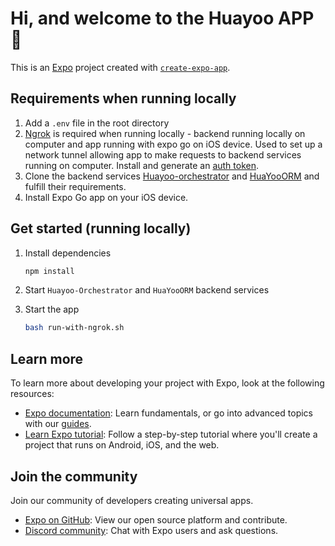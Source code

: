 # Hi, and welcome to the Huayoo APP 👋

This is an [Expo](https://expo.dev) project created with [`create-expo-app`](https://www.npmjs.com/package/create-expo-app).

## Requirements when running locally

1. Add a `.env` file in the root directory
2. [Ngrok](https://ngrok.com/download/windows) is required when running locally - backend running locally on computer and app running with expo go on iOS device. Used to set up a network tunnel allowing app to make requests to backend services running on computer. Install and generate an [auth token](https://dashboard.ngrok.com/get-started/setup/windows).
3. Clone the backend services [Huayoo-orchestrator](https://github.com/Leikisdev/HuaYoo-orchestrator) and [HuaYooORM](https://github.com/Leikisdev/HuaYooORM) and fulfill their requirements.
4. Install Expo Go app on your iOS device.

## Get started (running locally)

1. Install dependencies

   ```bash
   npm install
   ```
2. Start `Huayoo-Orchestrator` and `HuaYooORM` backend services
3. Start the app

   ```bash
   bash run-with-ngrok.sh
   ```

## Learn more

To learn more about developing your project with Expo, look at the following resources:

- [Expo documentation](https://docs.expo.dev/): Learn fundamentals, or go into advanced topics with our [guides](https://docs.expo.dev/guides).
- [Learn Expo tutorial](https://docs.expo.dev/tutorial/introduction/): Follow a step-by-step tutorial where you'll create a project that runs on Android, iOS, and the web.

## Join the community

Join our community of developers creating universal apps.

- [Expo on GitHub](https://github.com/expo/expo): View our open source platform and contribute.
- [Discord community](https://chat.expo.dev): Chat with Expo users and ask questions.
